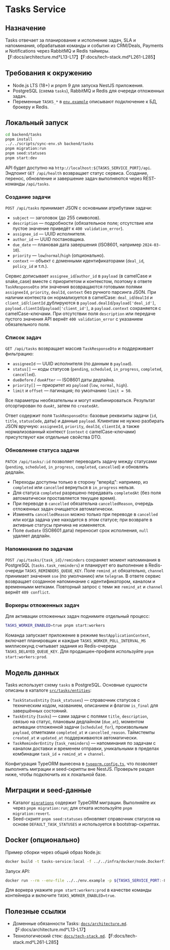 # Tasks Service

## Назначение
Tasks отвечает за планирование и исполнение задач, SLA и напоминания, обрабатывая команды и события из CRM/Deals, Payments и Notifications через RabbitMQ и Redis таймеры.【F:docs/architecture.md†L13-L17】【F:docs/tech-stack.md†L261-L285】

## Требования к окружению
- Node.js LTS (18+) и pnpm 9 для запуска NestJS приложения.
- PostgreSQL (схема `tasks`), RabbitMQ и Redis для очереди отложенных задач.
- Переменные `TASKS_*` в [`env.example`](../../env.example) описывают подключение к БД, брокеру и Redis.

## Локальный запуск
```bash
cd backend/tasks
pnpm install
../../scripts/sync-env.sh backend/tasks
pnpm migration:run
pnpm seed:statuses
pnpm start:dev
```

API будет доступно на `http://localhost:${TASKS_SERVICE_PORT}/api`. Эндпоинт `GET /api/health` возвращает статус сервиса. Создание, перенос, обновление и завершение задач выполняются через REST-команды `/api/tasks`.

### Создание задачи
`POST /api/tasks` принимает JSON с основными атрибутами задачи:

- `subject` — заголовок (до 255 символов).
- `description` — подробности (обязательное поле; отсутствие или пустое значение приведёт к `400 validation_error`).
- `assignee_id` — UUID исполнителя.
- `author_id` — UUID постановщика.
- `due_date` — плановая дата завершения (ISO8601, например `2024-03-10`).
- `priority` — `low`/`normal`/`high` (опционально).
- `context` — объект с доменными идентификаторами (`deal_id`, `policy_id` и т.п.).

Сервис дописывает `assignee_id`/`author_id` в `payload` (в camelCase и snake_case) вместе с приоритетом и контекстом, поэтому
в ответе `TaskResponseDto` эти значения возвращаются готовыми полями `assigneeId`, `priority`, `dealId`, `context` без ручного
парсинга JSON. При наличии контекста он нормализуется в camelCase: `deal_id`/`dealId` и `client_id`/`clientId` дублируются в
`payload.dealId`/`payload['deal_id']`, `payload.clientId`/`payload['client_id']`, а `payload.context` сохраняется с camelCase-ключами. При отсутствии поля `description` или передаче пустого значения API вернёт `400 validation_error` с указанием обязательного поля.

### Список задач
`GET /api/tasks` возвращает массив `TaskResponseDto` и поддерживает фильтрацию:

- `assigneeId` — UUID исполнителя (по данным в `payload`).
- `status[]` — коды статусов (`pending`, `scheduled`, `in_progress`, `completed`, `cancelled`).
- `dueBefore` / `dueAfter` — ISO8601 даты дедлайна.
- `priority[]` — приоритет из `payload` (`low`, `normal`, `high`).
- `limit` и `offset` — пагинация; по умолчанию `limit = 50`.

Все параметры необязательны и могут комбинироваться. Результат отсортирован по `dueAt`, затем по `createdAt`.

Ответ содержит поля `TaskResponseDto`: базовые реквизиты задачи (`id`, `title`, `statusCode`, даты) и данные `payload`.
Клиентам не нужно разбирать JSON вручную: `assigneeId`, `priority`, `dealId`, `clientId`, а также нормализованный контекст
(`context` с camelCase-ключами) присутствуют как отдельные свойства DTO.

### Обновление статуса задачи
`PATCH /api/tasks/:id` позволяет переводить задачу между статусами (`pending`, `scheduled`, `in_progress`, `completed`, `cancelled`) и обновлять дедлайн.

- Переходы доступны только в сторону "вперёд": например, из `completed` или `cancelled` вернуться в `in_progress` нельзя.
- Для статуса `completed` разрешено передавать `completedAt` (без поля автоматически проставляется текущее время).
- При переводе в `cancelled` обязательна `cancelledReason`, очередь отложенных задач очищается автоматически.
- Изменять `cancelledReason` можно только при переводе в `cancelled` или когда задача уже находится в этом статусе; при возврате в активные статусы причина не изменяется.
- Поле `dueDate` (ISO8601 дата) переносит срок исполнения, `null` удаляет дедлайн.

### Напоминания по задачам
`POST /api/tasks/{task_id}/reminders` сохраняет момент напоминания в PostgreSQL (`tasks.task_reminders`) и планирует его выполнение в Redis-очереди `TASKS_REMINDERS_QUEUE_KEY`. Поле `remind_at` обязательно, `channel` принимает значения `sse` (по умолчанию) или `telegram`. В ответе сервис возвращает созданное напоминание с идентификатором, каналом и временными метками. Повторный запрос с теми же `remind_at` и `channel` вернёт `409 conflict`.

### Воркеры отложенных задач
Для активации отложенных задач поднимите отдельный процесс:

```bash
TASKS_WORKER_ENABLED=true pnpm start:workers
```

Команда запускает приложение в режиме `NestApplicationContext`, включает планировщик и каждые `TASKS_WORKER_POLL_INTERVAL_MS` миллисекунд считывает задания из Redis-очереди `TASKS_DELAYED_QUEUE_KEY`. Для продакшен-профиля используйте `pnpm start:workers:prod`.

## Модель данных
Tasks использует схему `tasks` в PostgreSQL. Основные сущности описаны в каталоге [`src/tasks/entities`](src/tasks/entities/):

- `TaskStatusEntity` (`task_statuses`) — справочник статусов с техническим кодом, названием, описанием и флагом `is_final` для завершённых состояний.
- `TaskEntity` (`tasks`) — сами задачи с полями `title`, `description`, связью на статус, плановым дедлайном (`due_at`), моментом активации отложенной задачи (`scheduled_for`), произвольным `payload`, отметками `completed_at` и `cancelled_reason`. Таймстемпы `created_at` и `updated_at` поддерживаются автоматически.
- `TaskReminderEntity` (`task_reminders`) — напоминания по задачам с каналом доставки и временем отправки, уникальными в пределах комбинации `task_id` + `remind_at` + `channel`.

Конфигурация TypeORM вынесена в [`typeorm.config.ts`](typeorm.config.ts), что позволяет выполнять миграции и seed-скрипты вне NestJS. Проверьте раздел ниже, чтобы подключить их к локальной базе.

## Миграции и seed-данные
- Каталог [`migrations`](migrations/) содержит TypeORM миграции. Выполняйте их через `pnpm migration:run`; для отката используйте `pnpm migration:revert`.
- Seed-скрипт `pnpm seed:statuses` обновляет справочник статусов на основе `DEFAULT_TASK_STATUSES` и используется в bootstrap-скриптах.

## Docker (опционально)
Пример сборки через общий образ Node.js:

```bash
docker build -t tasks-service:local -f ../../infra/docker/node.Dockerfile .
```

Запуск API:

```bash
docker run --rm --env-file ../../env.example -p ${TASKS_SERVICE_PORT:-8086}:8086 tasks-service:local pnpm start:prod
```

Для воркера укажите `pnpm start:workers:prod` в качестве команды контейнера и включите `TASKS_WORKER_ENABLED=true`.

## Полезные ссылки
- Доменные обязанности Tasks: [`docs/architecture.md`](../../docs/architecture.md#1-общая-структура-сервисов).【F:docs/architecture.md†L13-L17】
- Технологический стек: [`docs/tech-stack.md`](../../docs/tech-stack.md#tasks).【F:docs/tech-stack.md†L261-L285】

